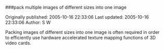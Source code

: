 ###pack multiple images of different sizes into one image

Originally published: 2005-10-16 22:33:06
Last updated: 2005-10-16 22:33:06
Author: S W

Packing images of different sizes into one image is often required in order to efficiently use hardware accelerated texture mapping functions of 3D video cards.